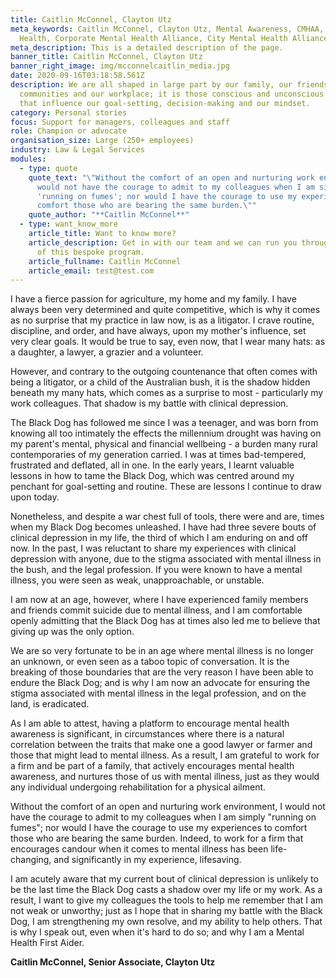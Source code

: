 ```yaml
---
title: Caitlin McConnel, Clayton Utz
meta_keywords: Caitlin McConnel, Clayton Utz, Mental Awareness, CMHAA, Mental
  Health, Corporate Mental Health Alliance, City Mental Health Alliance
meta_description: This is a detailed description of the page.
banner_title: Caitlin McConnel, Clayton Utz
banner_right_image: img/mcconnelcaitlin_media.jpg
date: 2020-09-16T03:18:58.561Z
description: We are all shaped in large part by our family, our friends, our
  communities and our workplace; it is those conscious and unconscious bonds
  that influence our goal-setting, decision-making and our mindset.
category: Personal stories
focus: Support for managers, colleagues and staff
role: Champion or advocate
organisation_size: Large (250+ employees)
industry: Law & Legal Services
modules:
  - type: quote
    quote_text: "\"Without the comfort of an open and nurturing work environment, I
      would not have the courage to admit to my colleagues when I am simply
      'running on fumes'; nor would I have the courage to use my experiences to
      comfort those who are bearing the same burden.\""
    quote_author: "**Caitlin McConnel**"
  - type: want_know_more
    article_title: Want to know more?
    article_description: Get in with our team and we can run you through the success
      of this bespoke program.
    article_fullname: Caitlin McConnel
    article_email: test@test.com
---
```

I have a fierce passion for agriculture, my home and my family. I have always been very determined and quite competitive, which is why it comes as no surprise that my practice in law now, is as a litigator. I crave routine, discipline, and order, and have always, upon my mother's influence, set very clear goals. It would be true to say, even now, that I wear many hats: as a daughter, a lawyer, a grazier and a volunteer.

However, and contrary to the outgoing countenance that often comes with being a litigator, or a child of the Australian bush, it is the shadow hidden beneath my many hats, which comes as a surprise to most - particularly my work colleagues. That shadow is my battle with clinical depression.

The Black Dog has followed me since I was a teenager, and was born from knowing all too intimately the effects the millennium drought was having on my parent's mental, physical and financial wellbeing - a burden many rural contemporaries of my generation carried. I was at times bad-tempered, frustrated and deflated, all in one. In the early years, I learnt valuable lessons in how to tame the Black Dog, which was centred around my penchant for goal-setting and routine. These are lessons I continue to draw upon today.

Nonetheless, and despite a war chest full of tools, there were and are, times when my Black Dog becomes unleashed. I have had three severe bouts of clinical depression in my life, the third of which I am enduring on and off now. In the past, I was reluctant to share my experiences with clinical depression with anyone, due to the stigma associated with mental illness in the bush, and the legal profession. If you were known to have a mental illness, you were seen as weak, unapproachable, or unstable.

I am now at an age, however, where I have experienced family members and friends commit suicide due to mental illness, and I am comfortable openly admitting that the Black Dog has at times also led me to believe that giving up was the only option.

We are so very fortunate to be in an age where mental illness is no longer an unknown, or even seen as a taboo topic of conversation. It is the breaking of those boundaries that are the very reason I have been able to endure the Black Dog; and is why I am now an advocate for ensuring the stigma associated with mental illness in the legal profession, and on the land, is eradicated.

As I am able to attest, having a platform to encourage mental health awareness is significant, in circumstances where there is a natural correlation between the traits that make one a good lawyer or farmer and those that might lead to mental illness. As a result, I am grateful to work for a firm and be part of a family, that actively encourages mental health awareness, and nurtures those of us with mental illness, just as they would any individual undergoing rehabilitation for a physical ailment.

Without the comfort of an open and nurturing work environment, I would not have the courage to admit to my colleagues when I am simply "running on fumes"; nor would I have the courage to use my experiences to comfort those who are bearing the same burden. Indeed, to work for a firm that encourages candour when it comes to mental illness has been life-changing, and significantly in my experience, lifesaving.

I am acutely aware that my current bout of clinical depression is unlikely to be the last time the Black Dog casts a shadow over my life or my work. As a result, I want to give my colleagues the tools to help me remember that I am not weak or unworthy; just as I hope that in sharing my battle with the Black Dog, I am strengthening my own resolve, and my ability to help others. That is why I speak out, even when it's hard to do so; and why I am a Mental Health First Aider.

**Caitlin McConnel, Senior Associate, Clayton Utz**